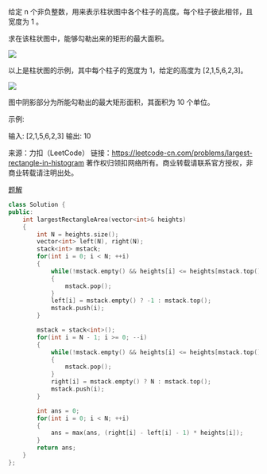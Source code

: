 给定 n 个非负整数，用来表示柱状图中各个柱子的高度。每个柱子彼此相邻，且宽度为 1 。

求在该柱状图中，能够勾勒出来的矩形的最大面积。

 

![](https://hairrrrr.github.io/assets/2021-01-13-1.png)

以上是柱状图的示例，其中每个柱子的宽度为 1，给定的高度为 [2,1,5,6,2,3]。

 ![](https://hairrrrr.github.io/assets/2021-01-13-2.png)

图中阴影部分为所能勾勒出的最大矩形面积，其面积为 10 个单位。

 

示例:

输入: [2,1,5,6,2,3]
输出: 10

来源：力扣（LeetCode）
链接：https://leetcode-cn.com/problems/largest-rectangle-in-histogram
著作权归领扣网络所有。商业转载请联系官方授权，非商业转载请注明出处。

[题解](https://leetcode-cn.com/problems/largest-rectangle-in-histogram/solution/zhu-zhuang-tu-zhong-zui-da-de-ju-xing-by-leetcode-/)

```cpp
class Solution {
public:
    int largestRectangleArea(vector<int>& heights) 
    {
        int N = heights.size();
        vector<int> left(N), right(N);
        stack<int> mstack;
        for(int i = 0; i < N; ++i)
        {
            while(!mstack.empty() && heights[i] <= heights[mstack.top()])
            {
                mstack.pop();
            }
            left[i] = mstack.empty() ? -1 : mstack.top();
            mstack.push(i);
        }

        mstack = stack<int>();
        for(int i = N - 1; i >= 0; --i)
        {
            while(!mstack.empty() && heights[i] <= heights[mstack.top()])
            {
                mstack.pop();
            }
            right[i] = mstack.empty() ? N : mstack.top();
            mstack.push(i);
        }

        int ans = 0;
        for(int i = 0; i < N; ++i)
        {
            ans = max(ans, (right[i] - left[i] - 1) * heights[i]);
        }
        return ans;
    }
};
```

